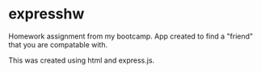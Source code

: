 # expresshw


Homework assignment from my bootcamp. App created to find a "friend" that you are compatable with. 

This was created using html and express.js. 
